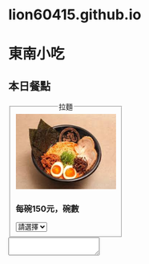 # lion60415.github.io
<!DOCTYPE html>
<html lang="en">

<head>
  <meta charset="UTF-8">
  <style>
    .r1 {
      display: inline-block;
    }
  </style>

</head>

<body>
  <div>
    <h1>東南小吃</h1>
    <h2>本日餐點</h2>
  </div>

  <div>
    <fieldset class="r1">
      <legend align="center">拉麵</legend>
      <img width="200px" height="150px"
        src="12.jfif">
      <h3>每碗150元，碗數</h3>
      <select id="r">
        <option value="0" selected>請選擇</option>
        <option value="1">1</option>
        <option value="2">2</option>
        <option value="3">3</option>
        <option value="4">4</option>

      </select>
    </fieldset>
    <fieldset class="r1">
      <legend align="center">排骨飯</legend>
      <img width="200px" height="150px"
        src="13.jfif">
      <h3>每碗100元，碗數</h3>
      <select id="p">
        <option value="0" selected>請選擇</option>
        <option value="1">1</option>
        <option value="2">2</option>
        <option value="3">3</option>
        <option value="4">4</option>

      </select>
    </fieldset>
    <fieldset class="r1">
      <legend align="center">滷肉飯</legend>
      <img width="200px" height="150px"
        src="14.jfif">
      <h3>每碗60元，碗數</h3>
      <select id="d">
        <option value="0" selected>請選擇</option>
        <option value="1">1</option>
        <option value="2">2</option>
        <option value="3">3</option>
        <option value="4">4</option>

      </select>
    </fieldset>
    <input type="button" id="submit" value="結帳">
    
  </div>
  <textarea id="s1" width="300px" height="300px" ></textarea>

  <script src="https://code.jquery.com/jquery-1.10.2.js"></script>
  <script language="javascript">
    $("#submit").click(function () {
      var sum = 0;
      var str="您點了\n";
      var select1 = $("#r").val();
      var select2 = $("#p").val();
      var select3 = $("#d").val();
      if (select1 !=0)
      {
        str+="拉麵(150) X "+select1+"碗="+(select1*150)+"\n";
      }
      if (select2 !=0)
      {
        str+="排骨飯(100) X "+select2+"碗="+(select2*100)+"\n";
      }
      if (select3 !=0)
      {
        str+="滷肉飯(60) X "+select3+"碗="+(select3*60)+"\n";
      }
      sum = select1 * 150 + select2 * 100 + select3 * 60;
      str+="合計:"+sum+"元";
  
      console.log(sum);
      $("#s1").val(str);

    });
  </script>

  </div>

</body>

</html>

